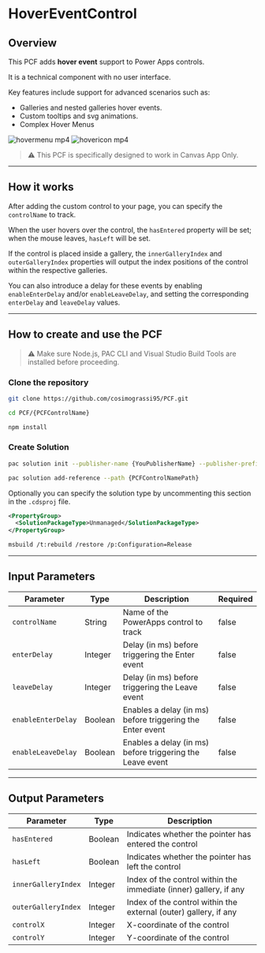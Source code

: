 ﻿# HoverEventControl

## Overview

This PCF adds **hover event** support to Power Apps controls.

It is a technical component with no user interface.

Key features include support for advanced scenarios such as:

- Galleries and nested galleries hover events.
- Custom tooltips and svg animations.
- Complex Hover Menus

![hovermenu mp4](https://github.com/user-attachments/assets/06bdef26-daed-44fa-9a44-d9453e609e9b)
![hovericon mp4](https://github.com/user-attachments/assets/3503f384-b7ca-4f7e-81b9-483f271b1d1e)

> ⚠️ This PCF is specifically designed to work in Canvas App Only.

---

## How it works

After adding the custom control to your page, you can specify the `controlName` to track.

When the user hovers over the control, the `hasEntered` property will be set; when the mouse leaves, `hasLeft` will be set.

If the control is placed inside a gallery, the `innerGalleryIndex` and `outerGalleryIndex` properties will output the index positions of the control within the respective galleries.

You can also introduce a delay for these events by enabling `enableEnterDelay` and/or `enableLeaveDelay`, and setting the corresponding `enterDelay` and `leaveDelay` values.

---

## How to create and use the PCF

> ⚠️ Make sure Node.js, PAC CLI and Visual Studio Build Tools are installed before proceeding.

### Clone the repository

```bash
git clone https://github.com/cosimograssi95/PCF.git
```

```bash
cd PCF/{PCFControlName}

npm install
```

### Create Solution

```bash
pac solution init --publisher-name {YouPublisherName} --publisher-prefix {YouPublisherPrefix}

pac solution add-reference --path {PCFControlNamePath}
```

Optionally you can specify the solution type by uncommenting this section in the `.cdsproj` file.

```xml
<PropertyGroup>
  <SolutionPackageType>Unmanaged</SolutionPackageType>
</PropertyGroup>
```

```bash
msbuild /t:rebuild /restore /p:Configuration=Release
```

---

## Input Parameters

| Parameter          | Type    | Description                                               | Required |
| ------------------ | ------- | --------------------------------------------------------- | -------- |
| `controlName`      | String  | Name of the PowerApps control to track                    | false    |
| `enterDelay`       | Integer | Delay (in ms) before triggering the Enter event           | false    |
| `leaveDelay`       | Integer | Delay (in ms) before triggering the Leave event           | false    |
| `enableEnterDelay` | Boolean | Enables a delay (in ms) before triggering the Enter event | false    |
| `enableLeaveDelay` | Boolean | Enables a delay (in ms) before triggering the Leave event | false    |

---

## Output Parameters

| Parameter           | Type    | Description                                                       |
| ------------------- | ------- | ----------------------------------------------------------------- |
| `hasEntered`        | Boolean | Indicates whether the pointer has entered the control             |
| `hasLeft`           | Boolean | Indicates whether the pointer has left the control                |
| `innerGalleryIndex` | Integer | Index of the control within the immediate (inner) gallery, if any |
| `outerGalleryIndex` | Integer | Index of the control within the external (outer) gallery, if any  |
| `controlX`          | Integer | X-coordinate of the control                                       |
| `controlY`          | Integer | Y-coordinate of the control                                       |

